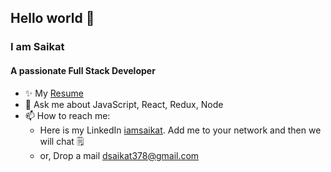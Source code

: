 ## Hello world 👋
### I am Saikat
#### A passionate Full Stack Developer

- ✨ My <a href="https://saikat-dey.tiiny.site/" target="_blank" rel="noopener noreferrer">Resume</a>
- 💬 Ask me about JavaScript, React, Redux, Node
- 📫 How to reach me:
    - Here is my LinkedIn <a href="https://www.linkedin.com/in/iamsaikat/">iamsaikat</a>. Add me to your network and then we will chat 🗒
    - or, Drop a mail <a href="#" mailTo="dsaikat378@gmail.com">dsaikat378@gmail.com</a>

<!--
**deysaikat04/deysaikat04** is a ✨ _special_ ✨ repository because its `README.md` (this file) appears on your GitHub profile.

<p>&nbsp;<img align="center" src="https://github-readme-stats.vercel.app/api?username=deysaikat04&show_icons=true&locale=en" alt="deysaikat04" /></p>
Here are some ideas to get you started:

- 🔭 I’m currently working on ...
- 🌱 I’m currently learning ...
- 👯 I’m looking to collaborate on ...
- 🤔 I’m looking for help with ...
- 💬 Ask me about ...
- 📫 How to reach me: <a href="#" mailTo="dsaikat378@gmail.com">dsaikat378@gmail.com</a>
- 😄 Pronouns: ...
- ⚡ Fun fact: ...
-->
